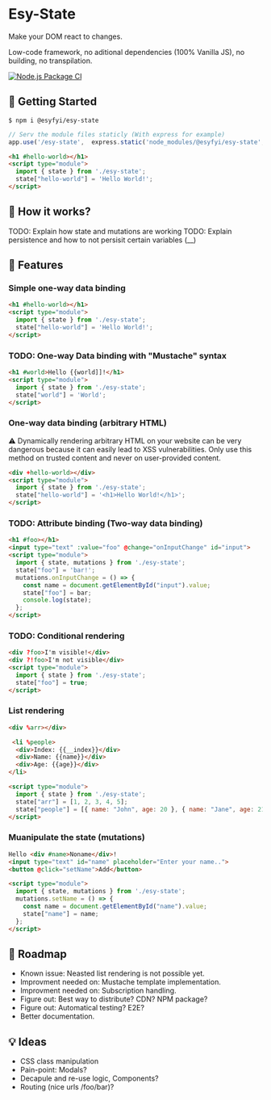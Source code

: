 # Esy-State
Make your DOM react to changes.

Low-code framework, no aditional dependencies (100% Vanilla JS), no building, no transpilation.

[![Node.js Package CI](https://github.com/esyfyi/esy-state/actions/workflows/npm-publish.yml/badge.svg?branch=main)](https://github.com/esyfyi/esy-state/actions/workflows/npm-publish.yml)

## 👋 Getting Started

```shell
$ npm i @esyfyi/esy-state
```

```javascript
// Serv the module files staticly (With express for example) 
app.use('/esy-state',  express.static('node_modules/@esyfyi/esy-state', { index: ["index.mjs"] }));
```

```html
<h1 #hello-world></h1>
<script type="module">
  import { state } from './esy-state';
  state["hello-world"] = 'Hello World!';
</script>
```

## 🤨 How it works?

TODO: Explain how state and mutations are working
TODO: Explain persistence and how to not persisit certain variables (__)

## 🧩 Features

### Simple one-way data binding
```html
<h1 #hello-world></h1>
<script type="module">
  import { state } from './esy-state';
  state["hello-world"] = 'Hello World!';
</script>
```

### TODO: One-way Data binding with "Mustache" syntax
```html
<h1 #world>Hello {{world]]!</h1>
<script type="module">
  import { state } from './esy-state';
  state["world"] = 'World';
</script>
```

### One-way data binding (arbitrary HTML)

⚠️ Dynamically rendering arbitrary HTML on your website can be very dangerous because it can easily lead to XSS vulnerabilities. Only use this method on trusted content and never on user-provided content.

```html
<div +hello-world></div>
<script type="module">
  import { state } from './esy-state';
  state["hello-world"] = '<h1>Hello World!</h1>';
</script>
```

### TODO: Attribute binding (Two-way data binding)
```html
<h1 #foo></h1>
<input type="text" :value="foo" @change="onInputChange" id="input">
<script type="module">
  import { state, mutations } from './esy-state';
  state["foo"] = 'bar!';
  mutations.onInputChange = () => {
    const name = document.getElementById("input").value;
    state["foo"] = bar;
    console.log(state);
  };
</script>
```

### TODO: Conditional rendering
```html
<div ?foo>I'm visible!</div>
<div ?!foo>I'm not visible</div>
<script type="module">
  import { state } from './esy-state';
  state["foo"] = true;
</script>
```

### List rendering
```html
<div %arr></div>

 <li %people>
  <div>Index: {{__index}}</div>
  <div>Name: {{name}}</div>
  <div>Age: {{age}}</div>
</li>

<script type="module">
  import { state } from './esy-state';
  state["arr"] = [1, 2, 3, 4, 5];
  state["people"] = [{ name: "John", age: 20 }, { name: "Jane", age: 21 }];
</script>
```

### Muanipulate the state (mutations)
```html
Hello <div #name>Noname</div>!
<input type="text" id="name" placeholder="Enter your name..">
<button @click="setName">Add</button>

<script type="module">
  import { state, mutations } from './esy-state';
  mutations.setName = () => {
    const name = document.getElementById("name").value;
    state["name"] = name;
  };
</script>
```

## 🚀 Roadmap

- Known issue: Neasted list rendering is not possible yet.
- Improvment needed on: Mustache template implementation.
- Improvment needed on: Subscription handling.
- Figure out: Best way to distribute? CDN? NPM package?
- Figure out: Automatical testing? E2E?
- Better documentation.

## 💡 Ideas
- CSS class manipulation
- Pain-point: Modals?
- Decapule and re-use logic, Components?
- Routing (nice urls /foo/bar)?